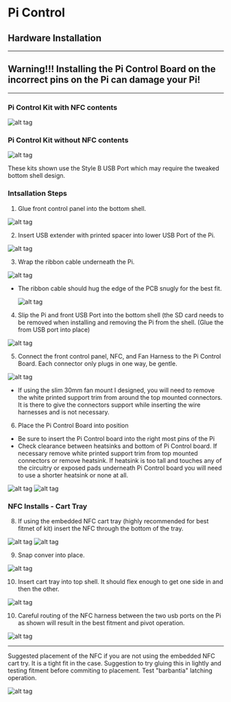 # Pi Control

## Hardware Installation

-----------------
## Warning!!! Installing the Pi Control Board on the incorrect pins on the Pi can damage your Pi!
-----------------

### Pi Control Kit with NFC contents

![alt tag](https://github.com/jetechteam/picontrol/raw/master/img/picontrol_w_nfc.png)

### Pi Control Kit without NFC contents

![alt tag](https://github.com/jetechteam/picontrol/raw/master/img/picontrol_wo_nfc.png)

These kits shown use the Style B USB Port which may require the tweaked bottom shell design.

### Intsallation Steps

  1. Glue front control panel into the bottom shell.
  
   ![alt tag](https://github.com/jetechteam/picontrol/raw/master/img/bottom_shell.png)
   
  2. Insert USB extender with printed spacer into lower USB Port of the Pi.
   
   ![alt tag](https://github.com/jetechteam/picontrol/raw/master/img/usb_extender.png)
   
  3. Wrap the ribbon cable underneath the Pi.
   
   ![alt tag](https://github.com/jetechteam/picontrol/raw/master/img/usb_extender_under.png)
  
   * The ribbon cable should hug the edge of the PCB snugly for the best fit.
   
     ![alt tag](https://github.com/jetechteam/picontrol/raw/master/img/usb_extender_port.png)
     
  4. Slip the Pi and front USB Port into the bottom shell (the SD card needs to be removed when installing and removing the Pi from the shell. (Glue the from USB port into place)
   
   ![alt tag](https://github.com/jetechteam/picontrol/raw/master/img/pi_installed.png)
   
  5. Connect the front control panel, NFC, and Fan Harness to the Pi Control Board. Each connector only plugs in one way, be gentle.
   
   ![alt tag](https://github.com/jetechteam/picontrol/raw/master/img/pi_control_installed.png)
   
   * If using the slim 30mm fan mount I designed, you will need to remove the white printed support trim from around the top mounted connectors. It is there to give the connectors support while inserting the wire harnesses and is not necessary.
   
  6. Place the Pi Control Board into position
  
   * Be sure to insert the Pi Control board into the right most pins of the Pi
   * Check clearance between heatsinks and bottom of Pi Control board. If necessary remove white printed support trim from top mounted connectors or remove heatsink. If heatsink is too tall and touches any of the circuitry or exposed pads underneath Pi Control board you will need to use a shorter heatsink or none at all.
   
   ![alt tag](https://github.com/jetechteam/picontrol/raw/master/img/positioning.png)
   ![alt tag](https://github.com/jetechteam/picontrol/raw/master/img/positioning_2.png)
   
### NFC Installs - Cart Tray 

  8. If using the embedded NFC cart tray (highly recommended for best fitmet of kit) insert the NFC through the bottom of the tray.
    
   ![alt tag](https://github.com/jetechteam/picontrol/raw/master/img/nfc_install.png)
   ![alt tag](https://github.com/jetechteam/picontrol/raw/master/img/nfc_install_2.png)
   
  9. Snap conver into place.
    
   ![alt tag](https://github.com/jetechteam/picontrol/raw/master/img/nfc_install_3.png)
   
  10. Insert cart tray into top shell. It should flex enough to get one side in and then the other.
    
   ![alt tag](https://github.com/jetechteam/picontrol/raw/master/img/nfc_install_4.png)
   
  10. Careful routing of the NFC harness between the two usb ports on the Pi as shown will result in the best fitment and pivot operation.
    
   ![alt tag](https://github.com/jetechteam/picontrol/raw/master/img/nfc_intall_5.png)
   
---------------------------------------------------------------------------------------
    
   Suggested placement of the NFC if you are not using the embedded NFC cart try. It is a tight fit in the case. Suggestion to try gluing this in lightly and testing fitment before commiting to  placement. Test "barbantia" latching operation.
   
   ![alt tag](https://github.com/jetechteam/picontrol/raw/master/img/nfc_tray_reg.png)
   
    
